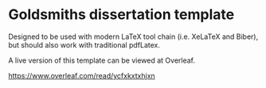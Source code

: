 # Goldsmiths dissertation template

Designed to be used with modern LaTeX tool chain (i.e. XeLaTeX and
Biber), but should also work with traditional pdfLatex.

A live version of this template can be viewed at Overleaf.

https://www.overleaf.com/read/ycfxkxtxhjxn
